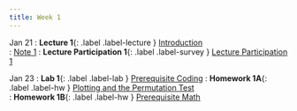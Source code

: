 ```yaml
---
title: Week 1
---
```


Jan 21
: **Lecture 1**{: .label .label-lecture } [Introduction](lecture/lec01)    
    : [Note 1](https://ds100.org/course-notes/intro_lec/introduction.html)
: **Lecture Participation 1**{: .label .label-survey } [Lecture Participation 1](https://app.sli.do/event/anKVrRtoFqRMJ9n4vyttnm/embed/polls/70683480-966c-439b-989d-c4a061e17af7)


Jan 23
: **Lab 1**{: .label .label-lab } [Prerequisite Coding](https://data100.datahub.berkeley.edu/hub/user-redirect/git-pull?repo=https%3A%2F%2Fgithub.com%2FDS-100%2Ffa24-student&urlpath=lab%2Ftree%2Ffa24-student%2Flab%2Flab01%2Flab01.ipynb&branch=main)
: **Homework 1A**{: .label .label-hw } [Plotting and the Permutation Test](https://data100.datahub.berkeley.edu/hub/user-redirect/git-pull?repo=https%3A%2F%2Fgithub.com%2FDS-100%2Ffa24-student&urlpath=lab%2Ftree%2Ffa24-student%2Fhw%2Fhw01%2Fhw01.ipynb&branch=main)  
: **Homework 1B**{: .label .label-hw } [Prerequisite Math](https://drive.google.com/file/d/1UzbllKmayZjJIP_NeJNAvWYnXCZonAdY/view?usp=sharing) 